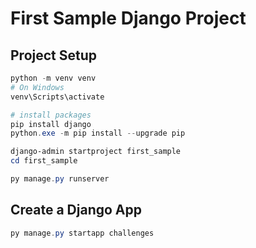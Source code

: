 # First Sample Django Project

## Project Setup

```powershell
python -m venv venv
# On Windows
venv\Scripts\activate

# install packages
pip install django
python.exe -m pip install --upgrade pip

django-admin startproject first_sample
cd first_sample

py manage.py runserver
```

## Create a Django App

```powershell
py manage.py startapp challenges
```
